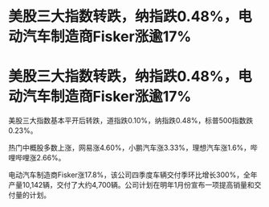 # 美股三大指数转跌，纳指跌0.48%，电动汽车制造商Fisker涨逾17%

# 美股三大指数转跌，纳指跌0.48%，电动汽车制造商Fisker涨逾17%

美股三大指数基本平开后转跌，道指跌0.10%，纳指跌0.48%，标普500指数跌0.23%。

热门中概股多数上涨，网易涨4.60%，小鹏汽车涨3.33%，理想汽车涨1.6%，哔哩哔哩涨2.66%。

电动汽车制造商Fisker涨17.8%，该公司四季度车辆交付季环比增长300%，全年产量10,142辆，交付了大约4,700辆。公司计划在明年1月份宣布一项提高销量和交付量的计划。

